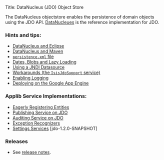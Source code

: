 Title: DataNucleus (JDO) Object Store

The DataNucleus objectstore enables the persistence of domain objects using the JDO API.  [DataNucleues](http://datanucleus.org) is the reference implementation for JDO.

### Hints and tips:

- [DataNucleus and Eclipse](datanucleus-and-eclipse.html)
- [DataNucleus and Maven](datanucleus-and-maven.html)
- [`persistence.xml` file](persistence_xml.html)
- [Dates, Blobs and Lazy Loading](dates-blobs-lazy-loading.html)
- [Using a JNDI Datasource](using-jndi-datasource.html)
- [Workarounds (the `IsisJdoSupport` service)](workarounds.html)
- [Enabling Logging](enabling-logging.html)
- [Deploying on the Google App Engine](deploying-on-the-google-app-engine.html)

### Applib Service Implementations:

- [Eagerly Registering Entities](eagerly-registering-entities.html)
- [Publishing Service on JDO](publishing-service-jdo.html)
- [Auditing Service on JDO](auditing-service-jdo.html)
- [Exception Recognizers](exception-recognizers-jdo.html)
- [Settings Services](settings-services-jdo.html) [jdo-1.2.0-SNAPSHOT]

### Releases

- See [release notes](release-notes/about.html).
